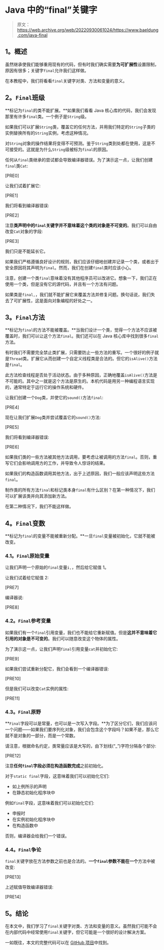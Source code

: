 # Java 中的“final”关键字

> 原文：<https://web.archive.org/web/20220930061024/https://www.baeldung.com/java-final>

## **1。概述**

虽然继承使我们能够重用现有的代码，但有时我们确实需要**为可扩展性**设置限制，原因有很多；关键字`final`允许我们这样做。

在本教程中，我们将看看`final`关键字对类、方法和变量的意义。

## **2。`Final`班级**

**标记为`final`的类不能扩展。**如果我们看看 Java 核心库的代码，我们会发现那里有许多`final`类。一个例子是`String`级。

如果我们可以扩展`String`类，覆盖它的任何方法，并用我们特定的`String`子类的实例替换所有的`String`实例，考虑这种情况。

对`String`对象的操作结果将变得不可预测。鉴于`String`类到处都在使用，这是不可接受的。这就是为什么`String`级被标为`final`的原因。

任何从`final`类继承的尝试都会导致编译器错误。为了演示这一点，让我们创建`final`类`Cat`:

[PRE0]

让我们试着扩展它:

[PRE1]

我们将看到编译器错误:

[PRE2]

注意**类声明中的`final`关键字并不意味着这个类的对象是不可变的**。我们可以自由改变`Cat`对象的字段:

[PRE3]

我们只是不能延长它。

如果我们严格遵循良好设计的规则，我们应该仔细地创建并记录一个类，或者出于安全原因将其声明为`final`。然而，我们在创建`final`类时应该小心。

注意，创建一个类`final`意味着没有其他程序员可以改进它。想象一下，我们正在使用一个类，但是没有它的源代码，并且有一个方法有问题。

如果类是`final,`，我们就不能扩展它来覆盖方法并修复问题。换句话说，我们失去了可扩展性，这是面向对象编程的好处之一。

## **3。`Final`方法**

**标记为`final`的方法不能被覆盖。**当我们设计一个类，觉得一个方法不应该被覆盖时，我们可以让这个方法`final`。我们还可以在 Java 核心库中找到很多`final`方法。

有时我们不需要完全禁止类扩展，只需要防止一些方法的重写。一个很好的例子就是`Thread`类。扩展它从而创建一个自定义线程类是合法的。但它的`isAlive()`方法是`final`。

此方法检查线程是否处于活动状态。由于多种原因，正确地覆盖`isAlive()`方法是不可能的。其中之一就是这个方法是原生的。本机代码是用另一种编程语言实现的，通常特定于运行它的操作系统和硬件。

让我们创建一个`Dog`类，并使它的`sound()`方法`final`:

[PRE4]

现在让我们扩展`Dog`类并尝试覆盖它的`sound()`方法:

[PRE5]

我们将看到编译器错误:

[PRE6]

如果我们类的一些方法被其他方法调用，要考虑让被调用的方法`final`。否则，重写它们会影响调用方的工作，并导致令人惊讶的结果。

如果我们的构造函数调用其他方法，出于上述原因，我们一般应该声明这些方法`final`。

制作类的所有方法`final`和标记类本身`final`有什么区别？在第一种情况下，我们可以扩展该类并向其添加新方法。

在第二种情况下，我们不能这样做。

## **4。`Final`变数**

**标记为`final`的变量不能被重新分配。**一旦`final`变量被初始化，它就不能被改变。

### **4.1。`Final`原始变量**

让我们声明一个原始的`final`变量`i,`，然后给它赋值 1。

让我们试着给它赋值 2:

[PRE7]

编译器说:

[PRE8]

### **4.2。`Final`参考变量**

如果我们有一个`final`引用变量，我们也不能给它重新赋值。但是**这并不意味着它引用的对象是不可变的**。我们可以随意改变这个物体的属性。

为了演示这一点，让我们声明`final`引用变量`cat`并初始化它:

[PRE9]

如果我们尝试重新分配它，我们会看到一个编译器错误:

[PRE10]

但是我们可以改变`Cat`实例的属性:

[PRE11]

### **4.3。`Final`原野**

**`Final`字段可以是常量，也可以是一次写入字段。**为了区分它们，我们应该问一个问题——如果我们要序列化对象，我们会包含这个字段吗？如果不是，那么它就不是对象的一部分，而是一个常数。

请注意，根据命名约定，类常量应该是大写的，由下划线(“_”)字符分隔各个部分:

[PRE12]

注意**任何`final`字段必须在构造函数完成**之前初始化。

对于`static final`字段，这意味着我们可以初始化它们:

*   如上例所示的声明
*   在静态初始化程序块中

例如`final`字段，这意味着我们可以初始化它们:

*   申报时
*   在实例初始化程序块中
*   在构造函数中

否则，编译器会给我们一个错误。

### **4.4。`Final`争论**

`final`关键字放在方法参数之前也是合法的。**一个`final`参数不能在一个**方法中被改变:

[PRE13]

上述赋值导致编译器错误:

[PRE14]

## **5。结论**

在本文中，我们学习了`final`关键字对类、方法和变量的意义。虽然我们可能不会在内部代码中经常使用`final`关键字，但它可能是一个很好的设计解决方案。

一如既往，本文的完整代码可以在 [GitHub 项目](https://web.archive.org/web/20221127024826/https://github.com/eugenp/tutorials/tree/master/core-java-modules/core-java-lang-oop-modifiers)中找到。